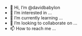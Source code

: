 - 👋 Hi, I’m @davidbabylon
- 👀 I’m interested in ...
- 🌱 I’m currently learning ...
- 💞️ I’m looking to collaborate on ...
- 📫 How to reach me ...

<!---
davidbabylon/davidbabylon is a ✨ special ✨ repository because its `README.md` (this file) appears on your GitHub profile.
You can click the Preview link to take a look at your changes.
--->
